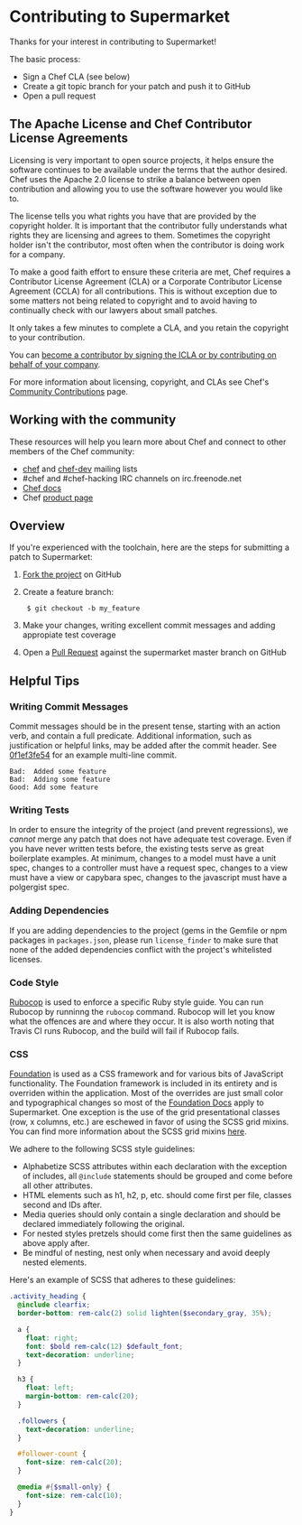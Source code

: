 Contributing to Supermarket
===========================
Thanks for your interest in contributing to Supermarket!

The basic process:
* Sign a Chef CLA (see below)
* Create a git topic branch for your patch and push it to GitHub
* Open a pull request

The Apache License and Chef Contributor License Agreements
-----------------------------------------------------------
Licensing is very important to open source projects, it helps ensure the software continues to be available under the terms that the author desired.
Chef uses the Apache 2.0 license to strike a balance between open contribution and allowing you to use the software however you would like to.

The license tells you what rights you have that are provided by the copyright holder. It is important that the contributor fully understands what rights
they are licensing and agrees to them. Sometimes the copyright holder isn't the contributor, most often when the contributor is doing work for a company.

To make a good faith effort to ensure these criteria are met, Chef requires a Contributor License Agreement (CLA) or a Corporate Contributor License
Agreement (CCLA) for all contributions. This is without exception due to some matters not being related to copyright and to avoid having to continually
check with our lawyers about small patches.

It only takes a few minutes to complete a CLA, and you retain the copyright to your contribution.

You can [become a contributor by signing the ICLA or by contributing on behalf of your company](http://supermarket.chef.io/become-a-contributor).

For more information about licensing, copyright, and CLAs see Chef's [Community Contributions](http://docs.chef.io/community_contributions.html) page.

Working with the community
--------------------------
These resources will help you learn more about Chef and connect to other members of the Chef community:

* [chef](http://lists.chef.io/sympa/info/chef) and [chef-dev](http://lists.chef.io/sympa/info/chef-dev) mailing lists
* #chef and #chef-hacking IRC channels on irc.freenode.net
* [Chef docs](http://docs.chef.io)
* Chef [product page](http://www.chef.io/chef)


Overview
--------
If you're experienced with the toolchain, here are the steps for submitting a patch to Supermarket:

1. [Fork the project](https://github.com/chef/supermarket/fork) on GitHub
1. Create a feature branch:

        $ git checkout -b my_feature

1. Make your changes, writing excellent commit messages and adding appropiate test coverage
1. Open a [Pull Request](https://github.com/chef/supermarket/pull) against the supermarket master branch on GitHub


Helpful Tips
------------
### Writing Commit Messages
Commit messages should be in the present tense, starting with an action verb, and contain a full predicate. Additional information, such as justification or helpful links, may be added after the commit header. See [0f1ef3fe54](https://github.com/chef/supermarket/commit/0f1ef3fe54) for an example multi-line commit.

```text
Bad:  Added some feature
Bad:  Adding some feature
Good: Add some feature
```

### Writing Tests
In order to ensure the integrity of the project (and prevent regressions), we _cannot_ merge any patch that does not have adequate test coverage. Even if you have never written tests before, the existing tests serve as great boilerplate examples. At minimum, changes to a model must have a unit spec, changes to a controller must have a request spec, changes to a view must have a view or capybara spec, changes to the javascript must have a polgergist spec.

### Adding Dependencies
If you are adding dependencies to the project (gems in the Gemfile or npm
packages in `packages.json`, please run `license_finder` to make sure that none
of the added dependencies conflict  with the project's whitelisted licenses.

### Code Style

[Rubocop](https://github.com/bbatsov/rubocop) is used to enforce a specific Ruby
style guide. You can run Rubocop by runninng the `rubocop` command. Rubocop will
let you know what the offences are and where they occur. It is also worth noting
that Travis CI runs Rubocop, and the build will fail if Rubocop fails.

### CSS

[Foundation](http://foundation.zurb.com) is used as a CSS framework and for
various bits of JavaScript functionality. The Foundation framework is included in
its entirety and is overriden within the application. Most of the overrides are
just small color and typographical changes so most of the [Foundation Docs](http://foundation.zurb.com/docs)
apply to Supermarket. One exception is the use of the grid presentational classes
(row, x columns, etc.) are eschewed in favor of using the SCSS grid mixins. You can
find more information about the SCSS grid mixins [here](http://foundation.zurb.com/docs/components/grid.html).

We adhere to the following SCSS style guidelines:

- Alphabetize SCSS attributes within each declaration with the exception of includes, all `@include` statements should be grouped and come before all other attributes.
- HTML elements such as h1, h2, p, etc. should come first per file, classes second and IDs after.
- Media queries should only contain a single declaration and should be declared immediately following the original.
- For nested styles pretzels should come first then the same guidelines as above apply after.
- Be mindful of nesting, nest only when necessary and avoid deeply nested elements.

Here's an example of SCSS that adheres to these guidelines:

```scss
.activity_heading {
  @include clearfix;
  border-bottom: rem-calc(2) solid lighten($secondary_gray, 35%);

  a {
    float: right;
    font: $bold rem-calc(12) $default_font;
    text-decoration: underline;
  }

  h3 {
    float: left;
    margin-bottom: rem-calc(20);
  }

  .followers {
    text-decoration: underline;
  }

  #follower-count {
    font-size: rem-calc(20);
  }

  @media #{$small-only} {
    font-size: rem-calc(10);
  }
}
```
